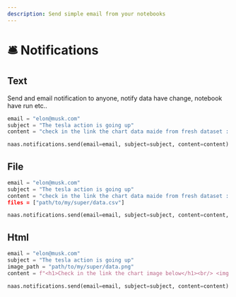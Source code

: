 ```yaml
---
description: Send simple email from your notebooks
---
```


# 🛎️ Notifications

## Text

Send and email notification to anyone,  notify data have change, notebook have run etc.. 

```python
email = "elon@musk.com"
subject = "The tesla action is going up"
content = "check in the link the chart data maide from fresh dataset : [LINK]"

naas.notifications.send(email=email, subject=subject, content=content)
```

## File

```python
email = "elon@musk.com"
subject = "The tesla action is going up"
content = "check in the link the chart data maide from fresh dataset : [LINK]"'
files = ["path/to/my/super/data.csv"]

naas.notifications.send(email=email, subject=subject, content=content, files=files)
```

## Html

```python
email = "elon@musk.com"
subject = "The tesla action is going up"
image_path = "path/to/my/super/data.png"
content = f"<h1>Check in the link the chart image below</h1><br/> <img src="{image_path}"/>"

naas.notifications.send(email=email, subject=subject, content=content)
```

